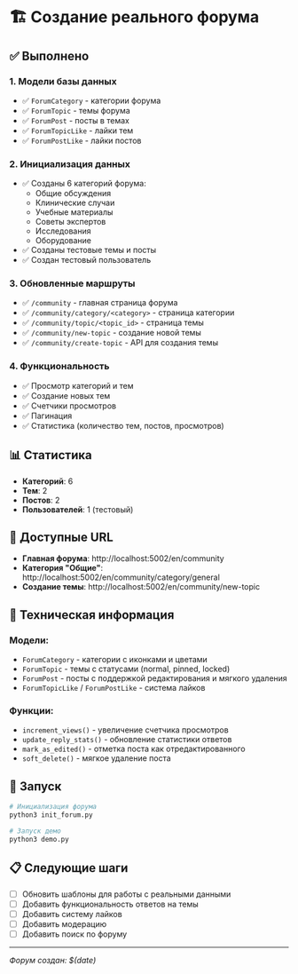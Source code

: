 # 🏗️ Создание реального форума

## ✅ **Выполнено**

### 1. **Модели базы данных**
- ✅ `ForumCategory` - категории форума
- ✅ `ForumTopic` - темы форума
- ✅ `ForumPost` - посты в темах
- ✅ `ForumTopicLike` - лайки тем
- ✅ `ForumPostLike` - лайки постов

### 2. **Инициализация данных**
- ✅ Созданы 6 категорий форума:
  - Общие обсуждения
  - Клинические случаи
  - Учебные материалы
  - Советы экспертов
  - Исследования
  - Оборудование
- ✅ Созданы тестовые темы и посты
- ✅ Создан тестовый пользователь

### 3. **Обновленные маршруты**
- ✅ `/community` - главная страница форума
- ✅ `/community/category/<category>` - страница категории
- ✅ `/community/topic/<topic_id>` - страница темы
- ✅ `/community/new-topic` - создание новой темы
- ✅ `/community/create-topic` - API для создания темы

### 4. **Функциональность**
- ✅ Просмотр категорий и тем
- ✅ Создание новых тем
- ✅ Счетчики просмотров
- ✅ Пагинация
- ✅ Статистика (количество тем, постов, просмотров)

## 📊 **Статистика**
- **Категорий**: 6
- **Тем**: 2
- **Постов**: 2
- **Пользователей**: 1 (тестовый)

## 🎯 **Доступные URL**
- **Главная форума**: http://localhost:5002/en/community
- **Категория "Общие"**: http://localhost:5002/en/community/category/general
- **Создание темы**: http://localhost:5002/en/community/new-topic

## 🔧 **Техническая информация**

### Модели:
- `ForumCategory` - категории с иконками и цветами
- `ForumTopic` - темы с статусами (normal, pinned, locked)
- `ForumPost` - посты с поддержкой редактирования и мягкого удаления
- `ForumTopicLike` / `ForumPostLike` - система лайков

### Функции:
- `increment_views()` - увеличение счетчика просмотров
- `update_reply_stats()` - обновление статистики ответов
- `mark_as_edited()` - отметка поста как отредактированного
- `soft_delete()` - мягкое удаление поста

## 🚀 **Запуск**
```bash
# Инициализация форума
python3 init_forum.py

# Запуск демо
python3 demo.py
```

## 📋 **Следующие шаги**
- [ ] Обновить шаблоны для работы с реальными данными
- [ ] Добавить функциональность ответов на темы
- [ ] Добавить систему лайков
- [ ] Добавить модерацию
- [ ] Добавить поиск по форуму

---

*Форум создан: $(date)*
